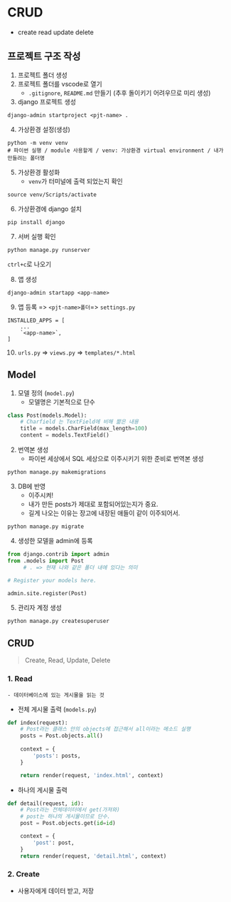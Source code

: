 # CRUD

- create read update delete

## 프로젝트 구조 작성

1. 프로젝트 폴더 생성
2. 프로젝트 폴더를 vscode로 열기
    - `.gitignore`, `README.md` 만들기 (추후 돌이키기 어려우므로 미리 생성)
3. django 프로젝트 생성
```
django-admin startproject <pjt-name> .
```

4. 가상환경 설정(생성)
```
python -m venv venv 
# 파이썬 실행 / module 사용할게 / venv: 가상환경 virtual environment / 내가 만들려는 폴더명
```

5. 가상환경 활성화 
    - `venv`가 터미널에 출력 되었는지 확인
```
source venv/Scripts/activate
```

6. 가상환경에 django 설치
```
pip install django
```

7. 서버 실행 확인
```
python manage.py runserver
```
`ctrl+c`로 나오기

8. 앱 생성
```
django-admin startapp <app-name>
```

9. 앱 등록 => `<pjt-name>폴더`=> `settings.py`
```
INSTALLED_APPS = [
    ...
    `<app-name>`,
]
```

10. `urls.py` => `views.py` => `templates/*.html`



## Model

1. 모델 정의 (`model.py`)  
    - 모델명은 기본적으로 단수

```python
class Post(models.Model):
    # Charfield 는 TextField에 비해 짦은 내용
    title = models.CharField(max_length=100)
    content = models.TextField()
```

2. 번역본 생성
    - 파이썬 세상에서 SQL 세상으로 이주시키기 위한 준비로 번역본 생성
```
python manage.py makemigrations
```

3. DB에 반영
    - 이주시켜!
    - 내가 만든 posts가 제대로 포함되어있는지가 중요. 
    - 길게 나오는 이유는 장고에 내장된 애들이 같이 이주되어서.
```
python manage.py migrate
```

4. 생성한 모델을 admin에 등록
```python
from django.contrib import admin
from .models import Post
     # . => 현재 나와 같은 폴더 내에 있다는 의미

# Register your models here.

admin.site.register(Post)
```

5. 관리자 계정 생성
```
python manage.py createsuperuser
```


## CRUD
> Create, Read, Update, Delete

### 1. Read
    - 데이터베이스에 있는 게시물을 읽는 것

- 전체 게시물 출력 (`models.py`)
```python
def index(request):
    # Post라는 클래스 안의 objects에 접근해서 all이라는 메소드 실행
    posts = Post.objects.all()
    
    context = {
        'posts': posts,
    }

    return render(request, 'index.html', context)
```

- 하나의 게시물 출력
```python
def detail(request, id):
    # Post라는 전체데이터에서 get(가져와) 
    # post는 하나의 게시물이므로 단수. 
    post = Post.objects.get(id=id)

    context = {
        'post': post,
    }
    return render(request, 'detail.html', context)
```


### 2. Create
- 사용자에게 데이터 받고, 저장